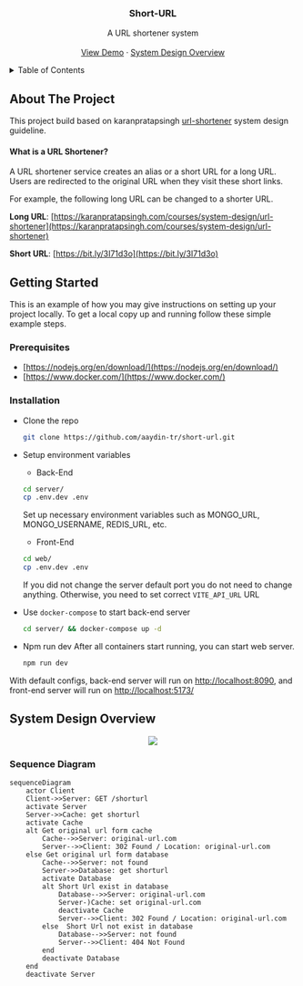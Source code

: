 <br />
<div align="center">
  <h3 align="center">Short-URL</h3>

  <p align="center">
    A URL shortener system
    <br />
    <br />
    <a href="#demo">View Demo</a>
    ·
    <a href="#system-design-overview">System Design Overview</a>
  </p>
</div>

<details>
  <summary>Table of Contents</summary>
  <ol>
    <li><a href="#about-the-project">About The Project</a></li>
    <li>
      <a href="#getting-started">Getting Started</a>
      <ul>
        <li><a href="#prerequisites">Prerequisites</a></li>
        <li><a href="#installation">Installation</a></li>
      </ul>
    </li>
    <li><a href="#system-design-overview">System Design Overview</a></li>
  </ol>
</details>

## About The Project

This project build based on karanpratapsingh [url-shortener](https://github.com/karanpratapsingh/system-design#url-shortener) system design guideline.

#### What is a URL Shortener?

A URL shortener service creates an alias or a short URL for a long URL. Users are redirected to the original URL when they visit these short links.

For example, the following long URL can be changed to a shorter URL.

**Long URL**: [https://karanpratapsingh.com/courses/system-design/url-shortener](https://karanpratapsingh.com/courses/system-design/url-shortener)

**Short URL**: [https://bit.ly/3I71d3o](https://bit.ly/3I71d3o)

## Getting Started

This is an example of how you may give instructions on setting up your project locally. To get a local copy up and running follow these simple example steps.

### Prerequisites

  * [https://nodejs.org/en/download/](https://nodejs.org/en/download/)
  * [https://www.docker.com/](https://www.docker.com/)

### Installation

- Clone the repo
   ```sh
   git clone https://github.com/aaydin-tr/short-url.git
   ```
- Setup environment variables
    - Back-End
    ```sh
    cd server/
    cp .env.dev .env
    ``` 
    Set up necessary environment variables such as MONGO_URL, MONGO_USERNAME, REDIS_URL, etc.

    - Front-End
    ```sh
    cd web/
    cp .env.dev .env
    ``` 
    If you did not change the server default port you do not need to change anything. Otherwise, you need to set correct `VITE_API_URL` URL

- Use `docker-compose` to start back-end server
   ```sh
   cd server/ && docker-compose up -d
   ```
- Npm run dev
  After all containers start running, you can start web server.
  ```sh
  npm run dev
  ``` 

With default configs, back-end server will run on [http://localhost:8090](http://localhost:8090), and front-end server will run on [http://localhost:5173/](http://localhost:5173/)

## System Design Overview

<p align="center">
  <img src="https://user-images.githubusercontent.com/50546655/192112444-70525473-df7e-4ec4-a28c-282d1334cf5d.png">
</p>

### Sequence Diagram
  ```mermaid
  sequenceDiagram
      actor Client
      Client->>Server: GET /shorturl
      activate Server
      Server->>Cache: get shorturl
      activate Cache
      alt Get original url form cache
          Cache-->>Server: original-url.com
          Server-->>Client: 302 Found / Location: original-url.com
      else Get original url form database
          Cache-->>Server: not found
          Server->>Database: get shorturl
          activate Database
          alt Short Url exist in database
              Database-->>Server: original-url.com
              Server-)Cache: set original-url.com
              deactivate Cache
              Server-->>Client: 302 Found / Location: original-url.com
          else  Short Url not exist in database
              Database-->>Server: not found
              Server-->>Client: 404 Not Found
          end
          deactivate Database
      end
      deactivate Server
  ```
